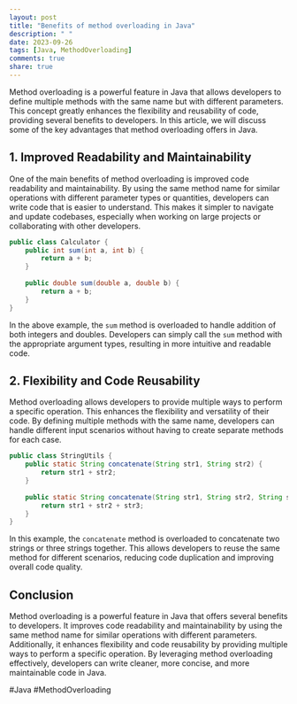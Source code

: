 ```yaml
---
layout: post
title: "Benefits of method overloading in Java"
description: " "
date: 2023-09-26
tags: [Java, MethodOverloading]
comments: true
share: true
---
```


Method overloading is a powerful feature in Java that allows developers to define multiple methods with the same name but with different parameters. This concept greatly enhances the flexibility and reusability of code, providing several benefits to developers. In this article, we will discuss some of the key advantages that method overloading offers in Java.

## 1. Improved Readability and Maintainability

One of the main benefits of method overloading is improved code readability and maintainability. By using the same method name for similar operations with different parameter types or quantities, developers can write code that is easier to understand. This makes it simpler to navigate and update codebases, especially when working on large projects or collaborating with other developers.

```java
public class Calculator {
    public int sum(int a, int b) {
        return a + b;
    }
    
    public double sum(double a, double b) {
        return a + b;
    }
}
```

In the above example, the `sum` method is overloaded to handle addition of both integers and doubles. Developers can simply call the `sum` method with the appropriate argument types, resulting in more intuitive and readable code.

## 2. Flexibility and Code Reusability

Method overloading allows developers to provide multiple ways to perform a specific operation. This enhances the flexibility and versatility of their code. By defining multiple methods with the same name, developers can handle different input scenarios without having to create separate methods for each case.

```java
public class StringUtils {
    public static String concatenate(String str1, String str2) {
        return str1 + str2;
    }
    
    public static String concatenate(String str1, String str2, String str3) {
        return str1 + str2 + str3;
    }
}
```

In this example, the `concatenate` method is overloaded to concatenate two strings or three strings together. This allows developers to reuse the same method for different scenarios, reducing code duplication and improving overall code quality.

## Conclusion

Method overloading is a powerful feature in Java that offers several benefits to developers. It improves code readability and maintainability by using the same method name for similar operations with different parameters. Additionally, it enhances flexibility and code reusability by providing multiple ways to perform a specific operation. By leveraging method overloading effectively, developers can write cleaner, more concise, and more maintainable code in Java.

#Java #MethodOverloading